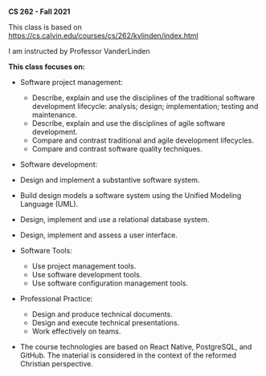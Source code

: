**CS 262 - Fall 2021**

This class is based on https://cs.calvin.edu/courses/cs/262/kvlinden/index.html

I am instructed by Professor VanderLinden

**This class focuses on:**

- Software project management:

  - Describe, explain and use the disciplines of the traditional software development lifecycle: analysis; design; implementation; testing and maintenance.
  - Describe, explain and use the disciplines of agile software development.
  - Compare and contrast traditional and agile development lifecycles.
  - Compare and contrast software quality techniques.
  
 - Software development:

  - Design and implement a substantive software system.
  - Build design models a software system using the Unified Modeling Language (UML).
  - Design, implement and use a relational database system.
  - Design, implement and assess a user interface.
  
- Software Tools:

  - Use project management tools.
  - Use software development tools.
  - Use software configuration management tools.
  
- Professional Practice:

  - Design and produce technical documents.
  - Design and execute technical presentations.
  - Work effectively on teams.
  
- The course technologies are based on React Native, PostgreSQL, and GitHub. The material is considered in the context of the reformed Christian perspective.

